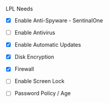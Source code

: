 LPL Needs
 - [X] Enable Anti-Spyware - SentinalOne
 - [ ] Enable Antivirus
 - [X] Enable Automatic Updates
 - [X] Disk Encryption
 - [X] Firewall
 - [ ] Enable Screen Lock
 - [ ] Password Policy / Age


